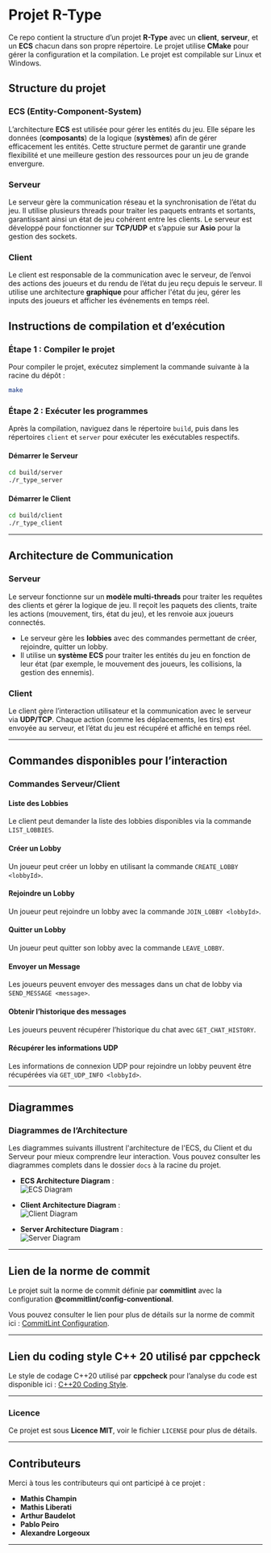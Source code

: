 
# Projet R-Type

Ce repo contient la structure d’un projet **R-Type** avec un **client**, **serveur**, et un **ECS** chacun dans son propre répertoire. Le projet utilise **CMake** pour gérer la configuration et la compilation. Le projet est compilable sur Linux et Windows.

## Structure du projet

### ECS (Entity-Component-System)
L’architecture **ECS** est utilisée pour gérer les entités du jeu. Elle sépare les données (**composants**) de la logique (**systèmes**) afin de gérer efficacement les entités. Cette structure permet de garantir une grande flexibilité et une meilleure gestion des ressources pour un jeu de grande envergure.

### Serveur
Le serveur gère la communication réseau et la synchronisation de l’état du jeu. Il utilise plusieurs threads pour traiter les paquets entrants et sortants, garantissant ainsi un état de jeu cohérent entre les clients. Le serveur est développé pour fonctionner sur **TCP/UDP** et s’appuie sur **Asio** pour la gestion des sockets.

### Client
Le client est responsable de la communication avec le serveur, de l’envoi des actions des joueurs et du rendu de l’état du jeu reçu depuis le serveur. Il utilise une architecture **graphique** pour afficher l'état du jeu, gérer les inputs des joueurs et afficher les événements en temps réel.

## Instructions de compilation et d’exécution

### Étape 1 : Compiler le projet

Pour compiler le projet, exécutez simplement la commande suivante à la racine du dépôt :

```bash
make
```

### Étape 2 : Exécuter les programmes

Après la compilation, naviguez dans le répertoire `build`, puis dans les répertoires `client` et `server` pour exécuter les exécutables respectifs.

#### Démarrer le Serveur

```bash
cd build/server
./r_type_server
```

#### Démarrer le Client

```bash
cd build/client
./r_type_client
``` 

---

## Architecture de Communication

### Serveur
Le serveur fonctionne sur un **modèle multi-threads** pour traiter les requêtes des clients et gérer la logique de jeu. Il reçoit les paquets des clients, traite les actions (mouvement, tirs, état du jeu), et les renvoie aux joueurs connectés. 

- Le serveur gère les **lobbies** avec des commandes permettant de créer, rejoindre, quitter un lobby.
- Il utilise un **système ECS** pour traiter les entités du jeu en fonction de leur état (par exemple, le mouvement des joueurs, les collisions, la gestion des ennemis).

### Client
Le client gère l’interaction utilisateur et la communication avec le serveur via **UDP/TCP**. Chaque action (comme les déplacements, les tirs) est envoyée au serveur, et l’état du jeu est récupéré et affiché en temps réel. 

---

## Commandes disponibles pour l’interaction

### Commandes Serveur/Client

#### Liste des Lobbies
Le client peut demander la liste des lobbies disponibles via la commande `LIST_LOBBIES`.

#### Créer un Lobby
Un joueur peut créer un lobby en utilisant la commande `CREATE_LOBBY <lobbyId>`.

#### Rejoindre un Lobby
Un joueur peut rejoindre un lobby avec la commande `JOIN_LOBBY <lobbyId>`.

#### Quitter un Lobby
Un joueur peut quitter son lobby avec la commande `LEAVE_LOBBY`.

#### Envoyer un Message
Les joueurs peuvent envoyer des messages dans un chat de lobby via `SEND_MESSAGE <message>`.

#### Obtenir l’historique des messages
Les joueurs peuvent récupérer l’historique du chat avec `GET_CHAT_HISTORY`.

#### Récupérer les informations UDP
Les informations de connexion UDP pour rejoindre un lobby peuvent être récupérées via `GET_UDP_INFO <lobbyId>`.

---

## Diagrammes

### Diagrammes de l’Architecture

Les diagrammes suivants illustrent l'architecture de l'ECS, du Client et du Serveur pour mieux comprendre leur interaction. Vous pouvez consulter les diagrammes complets dans le dossier `docs` à la racine du projet.

- **ECS Architecture Diagram** :  
  ![ECS Diagram](docs/ecs_architecture.png)
  
- **Client Architecture Diagram** :  
  ![Client Diagram](docs/client_architecture.png)
  
- **Server Architecture Diagram** :  
  ![Server Diagram](docs/server_architecture.png)


---

## Lien de la norme de commit

Le projet suit la norme de commit définie par **commitlint** avec la configuration **@commitlint/config-conventional**.

Vous pouvez consulter le lien pour plus de détails sur la norme de commit ici : [CommitLint Configuration](https://www.npmjs.com/package/@commitlint/config-conventional).

---

## Lien du coding style C++ 20 utilisé par cppcheck

Le style de codage C++20 utilisé par **cppcheck** pour l’analyse du code est disponible ici : [C++20 Coding Style](https://github.com/danmar/cppcheck/blob/main/man/manual.md).

---

### Licence

Ce projet est sous **Licence MIT**, voir le fichier `LICENSE` pour plus de détails.

---

## Contributeurs

Merci à tous les contributeurs qui ont participé à ce projet :

- **Mathis Champin**
- **Mathis Liberati**
- **Arthur Baudelot**
- **Pablo Peiro**
- **Alexandre Lorgeoux**

---
